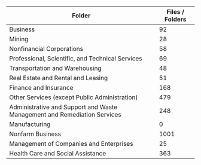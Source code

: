 | Folder                                                                   |   Files / Folders |
|--------------------------------------------------------------------------|-------------------|
| Business                                                                 |                92 |
| Mining                                                                   |                28 |
| Nonfinancial Corporations                                                |                58 |
| Professional, Scientific, and Technical Services                         |                69 |
| Transportation and Warehousing                                           |                48 |
| Real Estate and Rental and Leasing                                       |                51 |
| Finance and Insurance                                                    |               168 |
| Other Services (except Public Administration)                            |               479 |
| Administrative and Support and Waste Management and Remediation Services |               248 |
| Manufacturing                                                            |                 0 |
| Nonfarm Business                                                         |              1001 |
| Management of Companies and Enterprises                                  |                25 |
| Health Care and Social Assistance                                        |               363 |